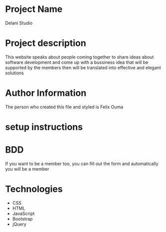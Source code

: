 # Project Name
Delani Studio

# Project description
This website speaks about people coming together to share ideas about software development and come up with a bussiness idea that will be supported by the members then will be translated into effective and elegant solutions

# Author Information
The person who created this file and styled is Felix Ouma

# setup instructions


# BDD
If you want to be a member too, you can fill out the form and automatically you will be a member

# Technologies
* CSS
* HTML
* JavaScript
* Bootstrap
* jQuery

